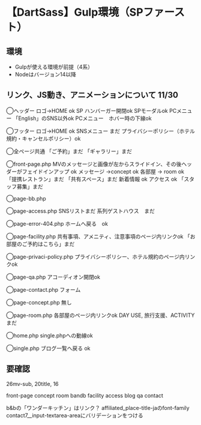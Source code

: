 # 【DartSass】Gulp環境（SPファースト）

## 環境
- Gulpが使える環境が前提（4系）
- Nodeはバージョン14以降

## リンク、JS動き、アニメーションについて 11/30
◯ヘッダー
ロゴ→HOME ok
SP ハンバーガー開閉ok
SPモーダルok
PCメニュー 「English」のSNS以外ok
PCメニュー　ホバー時の下線ok

◯フッター
ロゴ→HOME ok
SNSメニュー  まだ
プライバシーポリシー（ホテル規約・キャンセルポリシー）ok

◯全ページ共通
「ご予約」まだ
「ギャラリー」まだ

◯front-page.php
MVのメッセージと画像が左からスライドイン、その後ヘッダーがフェイドインアップ ok
メッセージ →concept ok
各部屋 → room ok
「提携レストラン」まだ
「共有スペース」まだ
新着情報 ok
アクセス ok
「スタッフ募集」まだ

◯page-bb.php

◯page-access.php
SNSリストまだ
系列ゲストハウス　まだ

◯page-error-404.php
ホームへ戻る　ok

◯page-facility.php
共有事項、アメニティ、注意事項のページ内リンクok
「お部屋のご予約はこちら」まだ

◯page-privaci-policy.php
プライバシーポリシー、ホテル規約のページ内リンクok

◯page-qa.php
アコーディオン開閉ok

◯page-contact.php
フォーム

◯page-concept.php
無し

◯page-room.php
各部屋のページ内リンクok
DAY USE, 旅行支援、ACTIVITY まだ

◯home.php
single.phpへの動線ok

◯single.php
ブログ一覧へ戻る ok


##  要確認
26mv-sub, 20title, 16

front-page
concept
room
bandb
facility
access
blog
qa
contact


b&bの「ワンダーキッチン」はリンク？
affiliated_place-title-jaのfont-family
contact7__input-textarea-areaにバリデーションをつける

